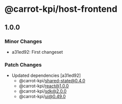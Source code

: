 # @carrot-kpi/host-frontend

## 1.0.0

### Minor Changes

-   a31ed92: First changeset

### Patch Changes

-   Updated dependencies [a31ed92]
    -   @carrot-kpi/shared-state@0.4.0
    -   @carrot-kpi/react@1.0.0
    -   @carrot-kpi/sdk@2.0.0
    -   @carrot-kpi/ui@0.49.0
